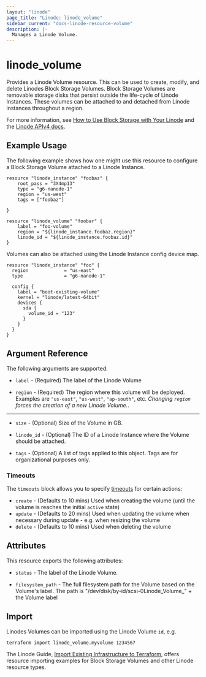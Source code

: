 ```yaml
---
layout: "linode"
page_title: "Linode: linode_volume"
sidebar_current: "docs-linode-resource-volume"
description: |-
  Manages a Linode Volume.
---
```


# linode\_volume

Provides a Linode Volume resource.  This can be used to create, modify, and delete Linodes Block Storage Volumes.  Block Storage Volumes are removable storage disks that persist outside the life-cycle of Linode Instances. These volumes can be attached to and detached from Linode instances throughout a region.

For more information, see [How to Use Block Storage with Your Linode](https://www.linode.com/docs/platform/block-storage/how-to-use-block-storage-with-your-linode/) and the [Linode APIv4 docs](https://developers.linode.com/api/v4#operation/createVolume).

## Example Usage

The following example shows how one might use this resource to configure a Block Storage Volume attached to a Linode Instance.

```hcl
resource "linode_instance" "foobaz" {
    root_pass = "3X4mp13"
    type = "g6-nanode-1"
    region = "us-west"
    tags = ["foobaz"]

}

resource "linode_volume" "foobar" {
    label = "foo-volume"
    region = "${linode_instance.foobaz.region}"
    linode_id = "${linode_instance.foobaz.id}"
}
```

Volumes can also be attached using the Linode Instance config device map.

```hcl
resource "linode_instance" "foo" {
  region             = "us-east"
  type               = "g6-nanode-1"

  config {
    label = "boot-existing-volume"
    kernel = "linode/latest-64bit"
    devices {
      sda {
        volume_id = "123"
      }
    }
  }
}
```

## Argument Reference

The following arguments are supported:

* `label` - (Required) The label of the Linode Volume

* `region` - (Required) The region where this volume will be deployed.  Examples are `"us-east"`, `"us-west"`, `"ap-south"`, etc.  *Changing `region` forces the creation of a new Linode Volume.*.

- - -

* `size` - (Optional) Size of the Volume in GB.

* `linode_id` - (Optional) The ID of a Linode Instance where the Volume should be attached.

* `tags` - (Optional) A list of tags applied to this object. Tags are for organizational purposes only.

### Timeouts

The `timeouts` block allows you to specify [timeouts](https://www.terraform.io/docs/configuration/resources.html#timeouts) for certain actions:

* `create` - (Defaults to 10 mins) Used when creating the volume (until the volume is reaches the initial `active` state)
* `update` - (Defaults to 20 mins) Used when updating the volume when necessary during update - e.g. when resizing the volume
* `delete` - (Defaults to 10 mins) Used when deleting the volume

## Attributes

This resource exports the following attributes:

* `status` - The label of the Linode Volume.

* `filesystem_path` - The full filesystem path for the Volume based on the Volume's label. The path is "/dev/disk/by-id/scsi-0Linode_Volume_" + the Volume label

## Import

Linodes Volumes can be imported using the Linode Volume `id`, e.g.

```sh
terraform import linode_volume.myvolume 1234567
```

The Linode Guide, [Import Existing Infrastructure to Terraform](https://www.linode.com/docs/applications/configuration-management/import-existing-infrastructure-to-terraform/), offers resource importing examples for Block Storage Volumes and other Linode resource types.
